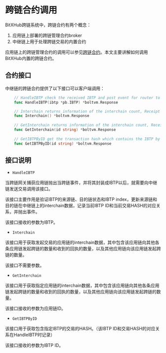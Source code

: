 # 跨链合约调用

BitXHub跨链系统中，跨链合约有两个概念：
1. 应用链上部署的跨链管理合约broker
1. 中继链上用于处理跨链交易的内置合约

应用链上的跨链管理合约的调用可以参见[跨链合约](../dev/cross_contract.md)。本文主要讲解如何调用BitXHub内置的跨链合约。

## 合约接口
中继链的跨链合约提供了以下接口可以客户端调用：

```go
    // HandleIBTP check the received IBTP and post event for router to handle
    func HandleIBTP(ibtp *pb.IBTP) *boltvm.Response

    // Interchain returns information of the interchain count, Receipt count and SourceReceipt count
    func Interchain() *boltvm.Response
    
    // GetInterchain returns information of the interchain count, Receipt count and SourceReceipt count by id
    func GetInterchain(id string) *boltvm.Response
    
    // GetIBTPByID get the transaction hash which contains the IBTP by IBTP id
    func GetIBTPByID(id string) *boltvm.Response
```

## 接口说明

- `HandleIBTP`

当跨链网关捕获应用链抛出当跨链事件，并将其封装成IBTP以后，就需要向中继链发送交易调用该接口。

该接口主要作用是验证IBTP的来源链、目的链状态和IBTP index，更新来源链和目的链在中继链上的interchain数据，记录当前IBTP ID和当前交易HASH的对应关系，并抛出事件。

该接口接收的参数为IBTP。

- `Interchain`

该接口用于获取发起交易的应用链的interchain数据，其中包含该应用链向其他各条应用链发起跨链的数量和收到的回执的数量，以及其他应用链向该应用链发起跨链的数量。

该接口不需要参数。

- `GetInterchain`

该接口用于获取指定应用链的interchain数据，其中包含该应用链向其他各条应用链发起跨链的数量和收到的回执的数量，以及其他应用链向该应用链发起跨链的数量。

该接口接收的参数为应用链ID。

- `GetIBTPByID`

该接口用于获取包含指定IBTP的交易的HASH。（该IBTP ID和交易HASH的对应关系在HandleIBTP时记录）

该接口接收的参数为IBTP ID。

